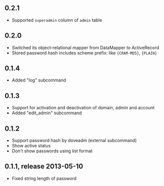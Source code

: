 ## 0.2.1
 * Supported `superadmin` column of `admin` table

## 0.2.0
 * Switched its object-relational mapper from DataMapper to ActiveRecord
 * Stored password hash includes scheme prefix: like `{CRAM-MD5}`, `{PLAIN}`

## 0.1.4
 * Added "log" subcommand

## 0.1.3
 * Support for activation and deactivation of domain, admin and account
 * Added "edit_admin" subcommand

## 0.1.2
 * Support password hash by doveadm (external subcommand)
 * Show active status
 * Don't show passwords using list format

## 0.1.1, release 2013-05-10
 * Fixed string length of password
